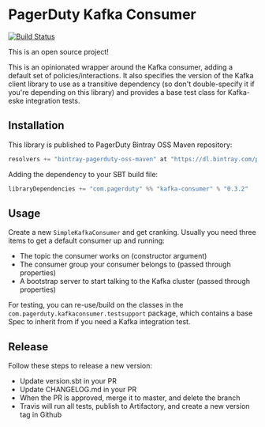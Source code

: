 # PagerDuty Kafka Consumer

[![Build Status](https://travis-ci.org/PagerDuty/scala-kafka-consumer.svg?branch=master)](https://travis-ci.org/PagerDuty/scala-kafka-consumer)

This is an open source project!

This is an opinionated wrapper around the Kafka consumer, adding a default set
of policies/interactions. It also specifies the version of the Kafka client
library to use as a transitive dependency (so don't double-specify it if
you're depending on this library) and provides a base test class for Kafka-eske
integration tests.

## Installation

This library is published to PagerDuty Bintray OSS Maven repository:

```scala
resolvers += "bintray-pagerduty-oss-maven" at "https://dl.bintray.com/pagerduty/oss-maven"
```

Adding the dependency to your SBT build file:

```scala
libraryDependencies += "com.pagerduty" %% "kafka-consumer" % "0.3.2"
```

## Usage

Create a new `SimpleKafkaConsumer` and get cranking. Usually you need three items to get a default
consumer up and running:

- The topic the consumer works on (constructor argument)
- The consumer group your consumer belongs to (passed through properties)
- A bootstrap server to start talking to the Kafka cluster (passed through properties)

For testing, you can re-use/build on the classes in the `com.pagerduty.kafkaconsumer.testsupport`
package, which contains a base Spec to inherit from if you need a Kafka integration
test.

## Release

Follow these steps to release a new version:
 - Update version.sbt in your PR
 - Update CHANGELOG.md in your PR
 - When the PR is approved, merge it to master, and delete the branch
 - Travis will run all tests, publish to Artifactory, and create a new version tag in Github
